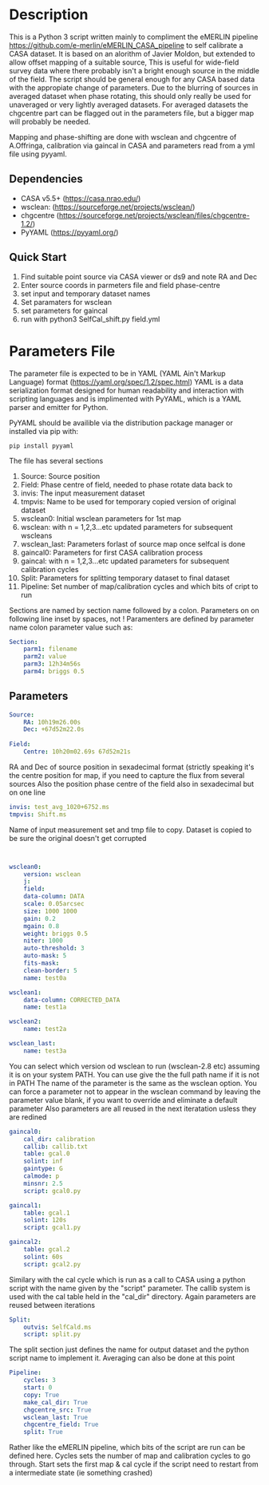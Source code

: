 # Description
This is a Python 3 script written mainly to compliment the eMERLIN pipeline https://github.com/e-merlin/eMERLIN_CASA_pipeline
to self calibrate a CASA dataset. It is based on an alorithm of Javier Moldon, but extended to allow offset mapping of a suitable source, This is useful for wide-field survey data where there probably isn't a bright enough source in the middle of the field. The script should be general enough for any CASA based data with the appropiate change of parameters. Due to the blurring of sources in averaged dataset when phase rotating, this should only really be used for unaveraged or very lightly averaged datasets. For averaged datasets the chgcentre part can be flagged out in the parameters file, but a bigger map will probably be needed. 

Mapping and phase-shifting are done with wsclean and chgcentre of A.Offringa, calibration via gaincal in CASA and parameters read from a yml file using pyyaml.

## Dependencies
* CASA v5.5+ (https://casa.nrao.edu/)
* wsclean: (https://sourceforge.net/projects/wsclean/)
* chgcentre (https://sourceforge.net/projects/wsclean/files/chgcentre-1.2/)
* PyYAML (https://pyyaml.org/)

## Quick Start
1. Find suitable point source via CASA viewer or ds9 and note RA and Dec
1. Enter source coords in parmeters file and field phase-centre
1. set input and temporary dataset names
1. Set paramaters for wsclean
1. set parameters for gaincal
1. run with python3 SelfCal_shift.py field.yml

# Parameters File
The parameter file is expected to be in YAML (YAML Ain't Markup Language) format (https://yaml.org/spec/1.2/spec.html)
YAML is a data serialization format designed for human readability and interaction with scripting languages and is implimented with PyYAML, which is a YAML parser and emitter for Python.

PyYAML should be availible via the distribution package manager or installed via pip with:

```
pip install pyyaml
```
The file has several sections 
1. Source: Source position
1. Field: Phase centre of field, needed to phase rotate data back to
1. invis: The input measurement dataset
1. tmpvis: Name to be used for temporary copied version of original dataset
1. wsclean0: Initial wsclean parameters for 1st map
1. wsclean<n>: with n = 1,2,3...etc updated parameters for subsequent wscleans
1. wsclean_last: Parameters forlast of source map once selfcal is done
1. gaincal0: Parameters for first CASA calibration process
1. gaincal<n>: with n = 1,2,3...etc updated parameters for subsequent calibration cycles
1. Split: Parameters for splitting temporary dataset to final dataset
1. Pipeline: Set number of map/calibration cycles and which bits of cript to run

Sections are named by section name followed by a colon. Parameters on on following line inset by spaces, not <TAB>!
Paramenters are defined by parameter name colon parameter value such as:
 
```yaml
Section:
    parm1: filename
    parm2: value
    parm3: 12h34m56s
    parm4: briggs 0.5
```

## Parameters
```yaml
Source:
    RA: 10h19m26.00s
    Dec: +67d52m22.0s
    
Field:
    Centre: 10h20m02.69s 67d52m21s
```
RA and Dec of source position in sexadecimal format (strictly speaking it's the centre position for map, if you  need to capture the flux from several sources
Also the position phase centre of the field also in sexadecimal but on one line

```yaml
invis: test_avg_1020+6752.ms
tmpvis: Shift.ms
```

Name of input measurement set and tmp file to copy. Dataset is copied to be sure the original doesn't get corrupted

```yaml


wsclean0:
    version: wsclean
    j:
    field:
    data-column: DATA
    scale: 0.05arcsec
    size: 1000 1000
    gain: 0.2
    mgain: 0.8
    weight: briggs 0.5
    niter: 1000
    auto-threshold: 3
    auto-mask: 5
    fits-mask:
    clean-border: 5
    name: test0a

wsclean1:
    data-column: CORRECTED_DATA
    name: test1a

wsclean2:
    name: test2a

wsclean_last:
    name: test3a
```
You can select which version od wsclean to run (wsclean-2.8 etc) assuming it is on your system PATH. You can use give the the full path name if it is not in PATH
The name of the parameter is the same as the wsclean option. You can force a parameter not to appear in the wsclean command by leaving the parameter value blank, if you want to override and eliminate a default parameter Also parameters are all reused in the next iteratation usless they are redined

```yaml
gaincal0:
    cal_dir: calibration
    callib: callib.txt
    table: gcal.0
    solint: inf
    gaintype: G
    calmode: p
    minsnr: 2.5
    script: gcal0.py

gaincal1:
    table: gcal.1
    solint: 120s
    script: gcal1.py

gaincal2:
    table: gcal.2
    solint: 60s
    script: gcal2.py
```
Similary with the cal cycle which is run as a call to CASA using a python script with the name given by the "script" parameter. The callib system is used with the cal table held in the "cal_dir" directory. Again parameters are reused between iterations

```yaml
Split:
    outvis: SelfCald.ms
    script: split.py
```
The split section just defines the name for output dataset and the python script name to implement it. Averaging can also be done at this point

```yaml
Pipeline:
    cycles: 3
    start: 0
    copy: True
    make_cal_dir: True
    chgcentre_src: True
    wsclean_last: True
    chgcentre_field: True
    split: True
```
Rather like the eMERLIN pipeline, which bits of the script are run can be defined here. 
Cycles sets the number of map and calibration cycles to go through.
Start sets the first map & cal cycle if the script need to restart from a intermediate state (ie something crashed)
